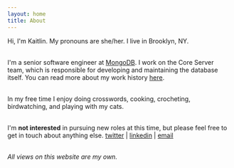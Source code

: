 ```yaml
---
layout: home
title: About
---
```


Hi, I'm Kaitlin. My pronouns are she/her. I live in Brooklyn, NY.<br><br>

I'm a senior software engineer at [MongoDB](https://www.mongodb.com/). I work on the Core Server team, which is responsible for developing and maintaining the database itself. You can read more about my work history [here](/work).<br><br>

In my free time I enjoy doing crosswords, cooking, crocheting, birdwatching, and playing with my cats.<br><br>

I'm **not interested** in pursuing new roles at this time, but please feel free to get in touch about anything else.
[twitter](https://twitter.com/k__mahar) | [linkedin](https://www.linkedin.com/in/kaitlinmahar/) | [email](mailto:kaitlinmahar@gmail.com)<br><br>

*All views on this website are my own.*
